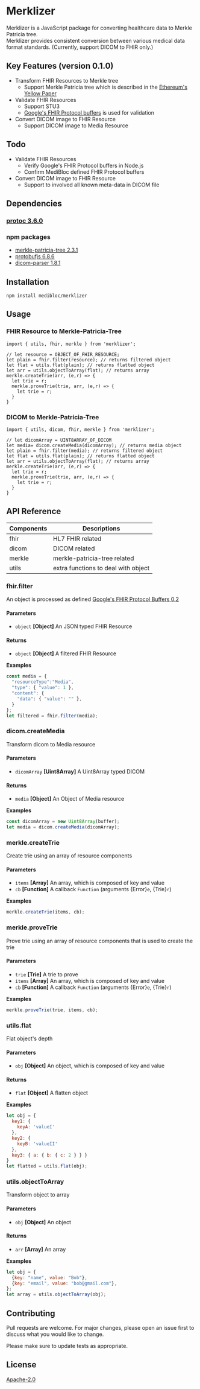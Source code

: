 # Merklizer

Merklizer is a JavaScript package for converting healthcare data to Merkle Patricia tree.  
Merklizer provides consistent conversion between various medical data format standards. (Currently, support DICOM to FHIR only.)  

## Key Features (version 0.1.0)
* Transform FHIR Resources to Merkle tree
  * Support Merkle Patricia tree which is described in the [Ethereum's Yellow Paper](https://ethereum.github.io/yellowpaper/paper.pdf)
* Validate FHIR Resources
  * Support STU3
  * [Google's FHIR Protocol buffers](https://github.com/google/fhir) is used for validation
* Convert DICOM image to FHIR Resource
  * Support DICOM image to Media Resource

## Todo
* Validate FHIR Resources
  * Verify Google's FHIR Protocol buffers in Node.js
  * Confirm MediBloc defined FHIR Protocol buffers
* Convert DICOM image to FHIR Resource
  * Support to involved all known meta-data in DICOM file

## Dependencies
### [protoc 3.6.0](https://github.com/google/protobuf/tree/v3.6.0)

### npm packages
* [merkle-patricia-tree 2.3.1](https://github.com/ethereumjs/merkle-patricia-tree/tree/v2.3.1)
* [protobufjs 6.8.6](https://github.com/dcodeIO/protobuf.js/tree/6.8.6)
* [dicom-parser 1.8.1](https://github.com/cornerstonejs/dicomParser/tree/1.8.1)


## Installation

```
npm install medibloc/merklizer
```

## Usage
### FHIR Resource to Merkle-Patricia-Tree

```node
import { utils, fhir, merkle } from 'merklizer';

// let resource = OBJECT_OF_FHIR_RESOURCE;
let plain = fhir.filter(resource); // returns filtered object
let flat = utils.flat(plain); // returns flatted object
let arr = utils.objectToArray(flat); // returns array
merkle.createTrie(arr, (e,r) => {
  let trie = r;
  merkle.proveTrie(trie, arr, (e,r) => {
    let trie = r;
  }
}
```

### DICOM to Merkle-Patricia-Tree

```node
import { utils, dicom, fhir, merkle } from 'merklizer';

// let dicomArray = UINT8ARRAY_OF_DICOM
let media= dicom.createMedia(dicomArray); // returns media object
let plain = fhir.filter(media); // returns filtered object
let flat = utils.flat(plain); // returns flatted object
let arr = utils.objectToArray(flat); // returns array
merkle.createTrie(arr, (e,r) => {
  let trie = r;
  merkle.proveTrie(trie, arr, (e,r) => {
    let trie = r;
  }
}
```

## API Reference

| Components | Descriptions
|------------|-----------------------------------
| fhir | HL7 FHIR related
| dicom | DICOM related
| merkle | merkle-patricia-tree related
| utils | extra functions to deal with object

### fhir.filter
An object is processed as defined [Google's FHIR Protocol Buffers 0.2](https://github.com/google/fhir/tree/v0.2)

#### Parameters
* `object` **[Object]** An JSON typed FHIR Resource
#### Returns
* `object` **[Object]** A filtered FHIR Resource

**Examples**
```javascript
const media = {
  "resourceType":"Media",
  "type": { "value": 1 },
  "content": {
    "data": { "value": "" },
  }
};
let filtered = fhir.filter(media);
```

### dicom.createMedia
Transform dicom to Media resource  

#### Parameters
* `dicomArray` **[Uint8Array]** A Uint8Array typed DICOM
#### Returns
* `media` **[Object]** An Object of Media resource

**Examples**
```javascript
const dicomArray = new Uint8Array(buffer);
let media = dicom.createMedia(dicomArray);
```

### merkle.createTrie
Create trie using an array of resource components

#### Parameters
* `items` **[Array]** An array, which is composed of key and value
* `cb` **[Function]** A callback `Function` (arguments {Error}`e`, {Trie}`r`)

**Examples**
```javascript
merkle.createTrie(items, cb);
```

### merkle.proveTrie
Prove trie using an array of resource components that is used to create the trie

#### Parameters
* `trie` **[Trie]** A trie to prove
* `items` **[Array]** An array, which is composed of key and value
* `cb` **[Function]** A callback `Function` (arguments {Error}`e`, {Trie}`r`)

**Examples**
```javascript
merkle.proveTrie(trie, items, cb);
```

### utils.flat
Flat object's depth

#### Parameters
* `obj` **[Object]** An object, which is composed of key and value
#### Returns
* `flat` **[Object]** A flatten object

**Examples**
```javascript
let obj = {
  key1: {
    keyA: 'valueI'
  },
  key2: {
    keyB: 'valueII'
  },
  key3: { a: { b: { c: 2 } } }
}
let flatted = utils.flat(obj);
```

### utils.objectToArray
Transform object to array

#### Parameters
* `obj` **[Object]** An object
#### Returns
* `arr` **[Array]** An array

**Examples**
```javascript
let obj = {
  {key: "name", value: "Bob"},
  {key: "email", value: "bob@gmail.com"},
};
let array = utils.objectToArray(obj);
```

## Contributing
Pull requests are welcome. For major changes, please open an issue first to discuss what you would like to change.

Please make sure to update tests as appropriate.

## License
[Apache-2.0](http://www.apache.org/licenses/LICENSE-2.0)
